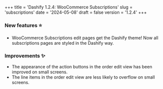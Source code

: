 +++
title = 'Dashify 1.2.4: WooCommerce Subscriptions'
slug = 'subscriptions'
date = '2024-05-08'
draft = false
version = '1.2.4'
+++

### New features ⭐️

- WooCommerce Subscriptions edit pages get the Dashify theme! Now all subscriptions pages are styled in the Dashify way.

### Improvements ✨

- The appearance of the action buttons in the order edit view has been improved on small screens.
- The line items in the order edit view are less likely to overflow on small screens.
